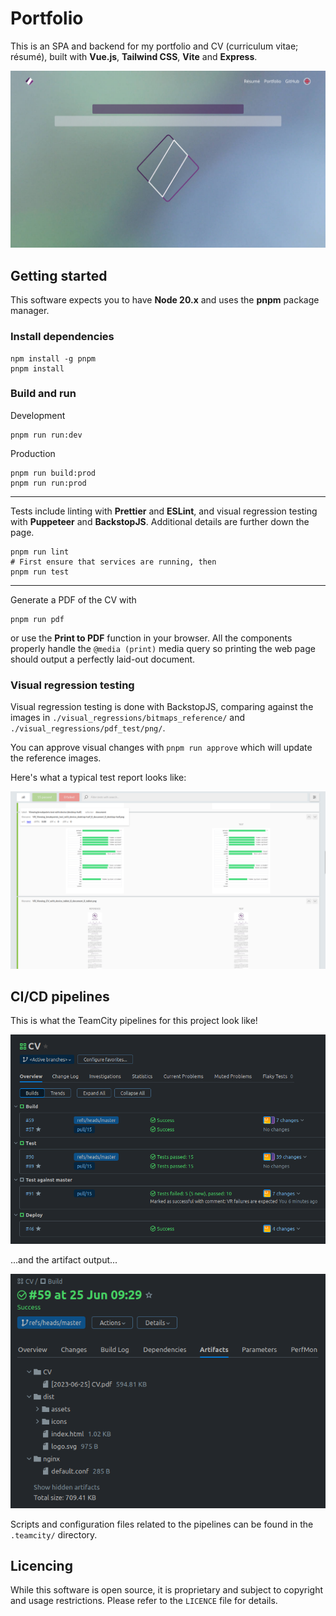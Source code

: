 # Portfolio

This is an SPA and backend for my portfolio and CV (curriculum vitae; résumé), built with **Vue.js**,
**Tailwind CSS**, **Vite** and **Express**.

<div style="text-align: center"><img alt="Home page preview" src="doc/landing-page-loading.png" /></div>

## Getting started

This software expects you to have **Node 20.x** and uses the **pnpm** package manager.

### Install dependencies

```shell
npm install -g pnpm
pnpm install
```

### Build and run

Development

```shell
pnpm run run:dev
```

Production

```shell
pnpm run build:prod
pnpm run run:prod
```

---

Tests include linting with **Prettier** and **ESLint**, and visual regression testing with **Puppeteer** and
**BackstopJS**. Additional details are further down the page.

```shell
pnpm run lint
# First ensure that services are running, then
pnpm run test
```

---

Generate a PDF of the CV with

```shell
pnpm run pdf
```

or use the **Print to PDF** function in your browser. All the components properly handle the `@media (print)` media
query so printing the web page should output a perfectly laid-out document.

### Visual regression testing

Visual regression testing is done with BackstopJS, comparing against the images in
`./visual_regressions/bitmaps_reference/` and `./visual_regressions/pdf_test/png/`.

You can approve visual changes with `pnpm run approve` which will update the reference images.

Here's what a typical test report looks like:

<img alt="" src="doc/backstop.png"/>

## CI/CD pipelines

This is what the TeamCity pipelines for this project look like!

<img alt="" src="doc/pipelines.png"/>

...and the artifact output...

<img alt="" src="doc/artifacts.png"/>

Scripts and configuration files related to the pipelines can be found in the `.teamcity/` directory.

## Licencing

While this software is open source, it is proprietary and subject to copyright and usage restrictions. Please refer to
the `LICENCE` file for details.

